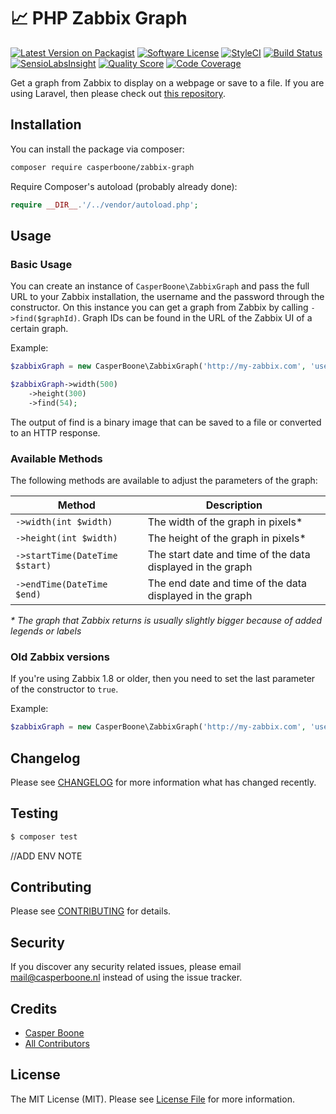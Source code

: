 # 📈 PHP Zabbix Graph

[![Latest Version on Packagist](https://img.shields.io/packagist/v/casperboone/zabbix-graph.svg?style=flat-square)](https://packagist.org/packages/casperboone/zabbix-graph)
[![Software License](https://img.shields.io/badge/license-MIT-brightgreen.svg?style=flat-square)](LICENSE.md)
[![StyleCI](https://styleci.io/repos/86865582/shield)](https://styleci.io/repos/86865582)
[![Build Status](https://img.shields.io/travis/casperboone/zabbix-graph/master.svg?style=flat-square)](https://travis-ci.org/casperboone/zabbix-graph)
[![SensioLabsInsight](https://img.shields.io/sensiolabs/i/xxxxxxxxx.svg?style=flat-square)](https://insight.sensiolabs.com/projects/xxxxxxxxx)
[![Quality Score](https://img.shields.io/scrutinizer/g/casperboone/zabbix-graph.svg?style=flat-square)](https://scrutinizer-ci.com/g/casperboone/zabbix-graph)
[![Code Coverage](https://img.shields.io/scrutinizer/coverage/g/casperboone/zabbix-graph/master.svg?style=flat-square)](https://scrutinizer-ci.com/g/casperboone/pushover/?branch=master)

Get a graph from Zabbix to display on a webpage or save to a file. If you are using Laravel, then please check out [this repository](https://github.com/casperboone/laravel-zabbix-graph). 

## Installation
You can install the package via composer:

``` bash
composer require casperboone/zabbix-graph
```

Require Composer's autoload (probably already done):
```php
require __DIR__.'/../vendor/autoload.php';
```


## Usage
### Basic Usage
You can create an instance of `CasperBoone\ZabbixGraph` and pass the full URL to your Zabbix installation, the username and the password through the constructor. On this instance you can get a graph from Zabbix by calling `->find($graphId)`. Graph IDs can be found in the URL of the Zabbix UI of a certain graph.

Example:
```php
$zabbixGraph = new CasperBoone\ZabbixGraph('http://my-zabbix.com', 'username', 'passsword');

$zabbixGraph->width(500)
    ->height(300)
    ->find(54);
```

The output of find is a binary image that can be saved to a file or converted to an HTTP response.

### Available Methods
The following methods are available to adjust the parameters of the graph:

| Method                          | Description                                                |
| ------------------------------- | ---------------------------------------------------------- |
| `->width(int $width)`           | The width of the graph in pixels*                          |
| `->height(int $width)`          | The height of the graph in pixels*                         |
| `->startTime(DateTime $start)`  | The start date and time of the data displayed in the graph |
| `->endTime(DateTime $end)`      | The end date and time of the data displayed in the graph   |

_* The graph that Zabbix returns is usually slightly bigger because of added legends or labels_
### Old Zabbix versions
If you're using Zabbix 1.8 or older, then you need to set the last parameter of the constructor to `true`. 

Example:
```php
$zabbixGraph = new CasperBoone\ZabbixGraph('http://my-zabbix.com', 'username', 'passsword', true);
```

## Changelog

Please see [CHANGELOG](CHANGELOG.md) for more information what has changed recently.

## Testing

``` bash
$ composer test
```
//ADD ENV NOTE

## Contributing

Please see [CONTRIBUTING](CONTRIBUTING.md) for details.

## Security

If you discover any security related issues, please email mail@casperboone.nl instead of using the issue tracker.

## Credits

- [Casper Boone](https://github.com/casperboone)
- [All Contributors](../../contributors)

## License

The MIT License (MIT). Please see [License File](LICENSE.md) for more information.
